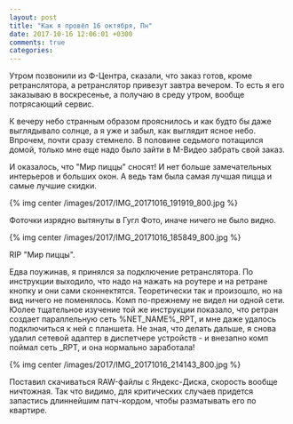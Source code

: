 ```yaml
---
layout: post
title: "Как я провёл 16 октября, Пн"
date: 2017-10-16 12:06:01 +0300
comments: true
categories: 
---
```

Утром позвонили из Ф-Центра, сказали, что заказ готов, кроме ретранслятора, а ретранслятор привезут завтра вечером. То есть я его заказываю в воскресенье, а получаю в среду утром, вообще потрясающий сервис.


К вечеру небо странным образом прояснилось и как будто бы даже выглядывало солнце, а я уже и забыл, как выглядит ясное небо. Впрочем, почти сразу стемнело. В половине седьмого потащился домой, только мне еще надо было зайти в М-Видео забрать свой заказ.

И оказалось, что "Мир пиццы" сносят! И нет больше замечательных интерьеров и больших окон. А ведь там была самая лучшая пицца и самые лучшие скидки.

{% img center /images/2017/IMG_20171016_191919_800.jpg %}

Фоточки изрядно вытянуты в Гугл Фото, иначе ничего не было видно.

{% img center /images/2017/IMG_20171016_185849_800.jpg %}

RIP "Мир пиццы". 




Едва поужинав, я принялся за подключение ретранслятора. По инструкции выходило, что надо на нажать на роутере и на ретране кнопку и они сами сконнектятся. Теоретически так и произошло, но на вид ничего не поменялось. Комп по-прежнему не видел ни одной сети. Юолее тщательное изучение той же инструкции показало, что ретран создает параллельную сеть %NET_NAME%_RPT, и мне даже удалось подключиться к ней с планшета. Не зная, что делать дальше, я снова удалил сетевой адаптер в диспетчере устройств - и внезапно комп поймал сеть _RPT, и она нормально заработала!

{% img center /images/2017/IMG_20171016_214143_800.jpg %}

Поставил скачиваться RAW-файлы с Яндекс-Диска, скорость вообще ничтожная. Так что видимо, для критических случаев придется запастись длиннейшим патч-кордом, чтобы разматывать его по квартире.